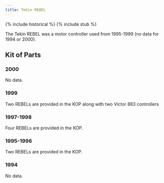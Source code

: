 ```yaml
---
title: Tekin REBEL
---
```


{% include historical %}
{% include stub %}

The Tekin REBEL was a motor controller used from 1995-1999 (no data for 1994 or 2000). 

## Kit of Parts

### 2000

No data.

### 1999

Two REBELs are provided in the KOP along with two Victor 883 controllers

### 1997-1998

Four REBELs are provided in the KOP.

### 1995-1996

Two REBELs are provided in the KOP.

### 1994

No data.
